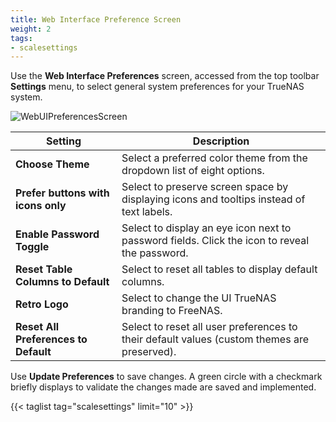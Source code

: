 ```yaml
---
title: Web Interface Preference Screen
weight: 2
tags:
- scalesettings
---
```


Use the **Web Interface Preferences** screen, accessed from the top toolbar **Settings** menu, to select general system preferences for your TrueNAS system.

![WebUIPreferencesScreen](/images/SCALE/22.02/WebUIPreferencesScreen.png "Web Interface Preferences")

| Setting | Description |
|---------|-------------|
| **Choose Theme** | Select a preferred color theme from the dropdown list of eight options. |
| **Prefer buttons with icons only** | Select to preserve screen space by displaying icons and tooltips instead of text labels. |
| **Enable Password Toggle** | Select to display an eye icon next to password fields. Click the icon to reveal the password. |
| **Reset Table Columns to Default** | Select to reset all tables to display default columns. |
| **Retro Logo** | Select to change the UI TrueNAS branding to FreeNAS. |
| **Reset All Preferences to Default** | Select to reset all user preferences to their default values (custom themes are preserved). |

Use **Update Preferences** to save changes. A green circle with a checkmark briefly displays to validate the changes made are saved and implemented.  

{{< taglist tag="scalesettings" limit="10" >}}